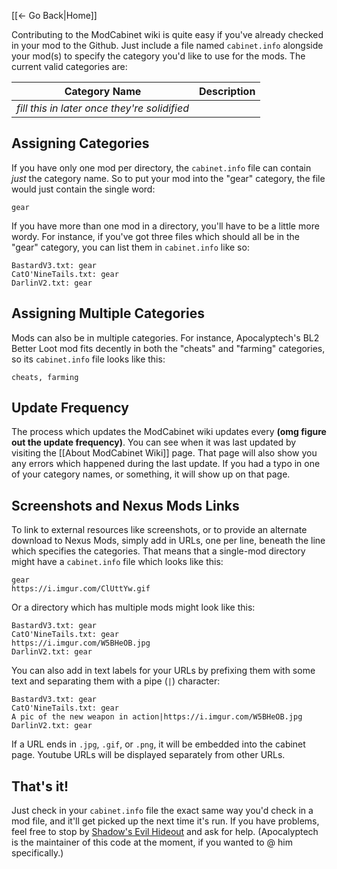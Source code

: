 [[← Go Back|Home]]

Contributing to the ModCabinet wiki is quite easy if you've already checked
in your mod to the Github.  Just include a file named `cabinet.info` alongside
your mod(s) to specify the category you'd like to use for the mods.  The
current valid categories are:

| Category Name | Description |
| --- | --- |
| *fill this in later once they're solidified* | |

## Assigning Categories

If you have only one mod per directory, the `cabinet.info` file can contain
*just* the category name.  So to put your mod into the "gear" category,
the file would just contain the single word:

    gear

If you have more than one mod in a directory, you'll have to be a little
more wordy.  For instance, if you've got three files which should all be
in the "gear" category, you can list them in `cabinet.info` like so:

    BastardV3.txt: gear
    CatO'NineTails.txt: gear
    DarlinV2.txt: gear

## Assigning Multiple Categories

Mods can also be in multiple categories.  For instance, Apocalyptech's BL2
Better Loot mod fits decently in both the "cheats" and "farming" categories,
so its `cabinet.info` file looks like this:

    cheats, farming

## Update Frequency

The process which updates the ModCabinet wiki updates every **(omg figure out
the update frequency)**.  You can see when it was last updated by visiting
the [[About ModCabinet Wiki]] page.  That page will also show you any errors
which happened during the last update.  If you had a typo in one of your
category names, or something, it will show up on that page.

## Screenshots and Nexus Mods Links

To link to external resources like screenshots, or to provide an alternate
download to Nexus Mods, simply add in URLs, one per line, beneath the line which
specifies the categories.  That means that a single-mod directory might have
a `cabinet.info` file which looks like this:

    gear
    https://i.imgur.com/ClUttYw.gif

Or a directory which has multiple mods might look like this:

    BastardV3.txt: gear
    CatO'NineTails.txt: gear
    https://i.imgur.com/W5BHeOB.jpg
    DarlinV2.txt: gear

You can also add in text labels for your URLs by prefixing them with some text
and separating them with a pipe (`|`) character:

    BastardV3.txt: gear
    CatO'NineTails.txt: gear
    A pic of the new weapon in action|https://i.imgur.com/W5BHeOB.jpg
    DarlinV2.txt: gear

If a URL ends in `.jpg`, `.gif`, or `.png`, it will be embedded into the
cabinet page.  Youtube URLs will be displayed separately from other URLs.

## That's it!

Just check in your `cabinet.info` file the exact same way you'd check in a mod
file, and it'll get picked up the next time it's run.  If you have problems,
feel free to stop by [Shadow's Evil Hideout](http://borderlandsmodding.com/community/)
and ask for help.  (Apocalyptech is the maintainer of this code at the moment,
if you wanted to @ him specifically.)
